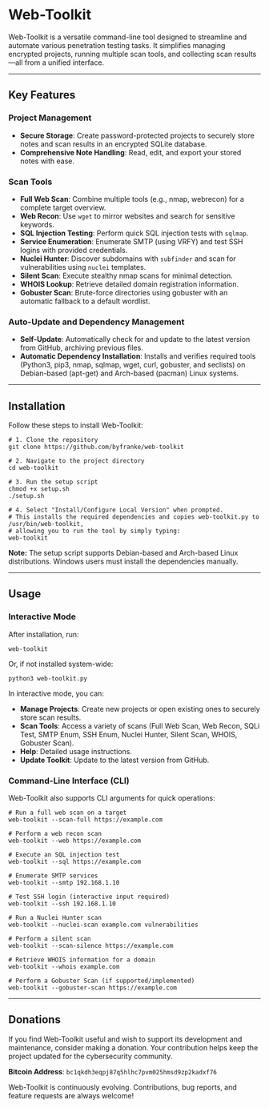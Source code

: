 # Web-Toolkit

Web-Toolkit is a versatile command-line tool designed to streamline and automate various penetration testing tasks. It simplifies managing encrypted projects, running multiple scan tools, and collecting scan results—all from a unified interface.

---

## Key Features

### Project Management
- **Secure Storage**: Create password-protected projects to securely store notes and scan results in an encrypted SQLite database.
- **Comprehensive Note Handling**: Read, edit, and export your stored notes with ease.

### Scan Tools
- **Full Web Scan**: Combine multiple tools (e.g., nmap, webrecon) for a complete target overview.
- **Web Recon**: Use `wget` to mirror websites and search for sensitive keywords.
- **SQL Injection Testing**: Perform quick SQL injection tests with `sqlmap`.
- **Service Enumeration**: Enumerate SMTP (using VRFY) and test SSH logins with provided credentials.
- **Nuclei Hunter**: Discover subdomains with `subfinder` and scan for vulnerabilities using `nuclei` templates.
- **Silent Scan**: Execute stealthy nmap scans for minimal detection.
- **WHOIS Lookup**: Retrieve detailed domain registration information.
- **Gobuster Scan**: Brute-force directories using gobuster with an automatic fallback to a default wordlist.

### Auto-Update and Dependency Management
- **Self-Update**: Automatically check for and update to the latest version from GitHub, archiving previous files.
- **Automatic Dependency Installation**: Installs and verifies required tools (Python3, pip3, nmap, sqlmap, wget, curl, gobuster, and seclists) on Debian-based (apt-get) and Arch-based (pacman) Linux systems.

---

## Installation

Follow these steps to install Web-Toolkit:

    # 1. Clone the repository
    git clone https://github.com/byfranke/web-toolkit

    # 2. Navigate to the project directory
    cd web-toolkit

    # 3. Run the setup script
    chmod +x setup.sh
    ./setup.sh

    # 4. Select "Install/Configure Local Version" when prompted.
    # This installs the required dependencies and copies web-toolkit.py to /usr/bin/web-toolkit,
    # allowing you to run the tool by simply typing:
    web-toolkit

**Note:** The setup script supports Debian-based and Arch-based Linux distributions. Windows users must install the dependencies manually.

---

## Usage

### Interactive Mode

After installation, run:

    web-toolkit

Or, if not installed system-wide:

    python3 web-toolkit.py

In interactive mode, you can:
- **Manage Projects**: Create new projects or open existing ones to securely store scan results.
- **Scan Tools**: Access a variety of scans (Full Web Scan, Web Recon, SQLi Test, SMTP Enum, SSH Enum, Nuclei Hunter, Silent Scan, WHOIS, Gobuster Scan).
- **Help**: Detailed usage instructions.
- **Update Toolkit**: Update to the latest version from GitHub.

### Command-Line Interface (CLI)

Web-Toolkit also supports CLI arguments for quick operations:

    # Run a full web scan on a target
    web-toolkit --scan-full https://example.com

    # Perform a web recon scan
    web-toolkit --web https://example.com

    # Execute an SQL injection test
    web-toolkit --sql https://example.com

    # Enumerate SMTP services
    web-toolkit --smtp 192.168.1.10

    # Test SSH login (interactive input required)
    web-toolkit --ssh 192.168.1.10

    # Run a Nuclei Hunter scan
    web-toolkit --nuclei-scan example.com vulnerabilities

    # Perform a silent scan
    web-toolkit --scan-silence https://example.com

    # Retrieve WHOIS information for a domain
    web-toolkit --whois example.com

    # Perform a Gobuster Scan (if supported/implemented)
    web-toolkit --gobuster-scan https://example.com

---

## Donations

If you find Web-Toolkit useful and wish to support its development and maintenance, consider making a donation. Your contribution helps keep the project updated for the cybersecurity community.

**Bitcoin Address**: `bc1qkdh3eqpj87q5hlhc7pvm025hmsd9zp2kadxf76`

Web-Toolkit is continuously evolving. Contributions, bug reports, and feature requests are always welcome!
